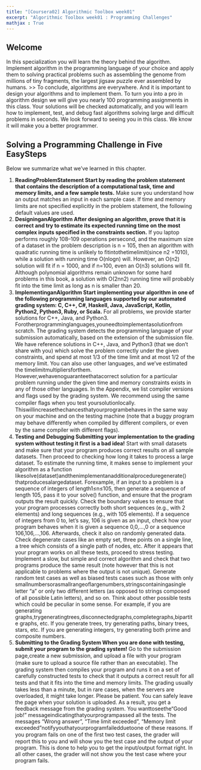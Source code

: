 ```yaml
---
title: "[Coursera02] Algorithmic Toolbox week01" 
excerpt: "Algorithmic Toolbox week01 : Programming Challenges"
mathjax : True
---
```

## Welcome

In this specialization you will learn the theory behind the algorithm. Implement algorithm in the programming language of your choice and apply them to solving practical problems such as assembling the genome from millions of tiny fragments, the largest jigsaw puzzle ever assembled by humans. >> To conclude, algorithms are everywhere. And it is important to design your algorithms and to implement them. To turn you into a pro in algorithm design we will give you nearly 100 programming assignments in this class. Your solutions will be checked automatically, and you will learn how to implement, test, and debug fast algorithms solving large and difficult problems in seconds. We look forward to seeing you in this class. We know it will make you a better programmer. 

## Solving a Programming Challenge in Five EasySteps
Below we summarize what we’ve learned in this chapter.

1. __ReadingProblemStatement Start by reading the problem statement that contains the description of a computational task, time and memory limits, and a few sample tests.__ Make sure you understand how an output matches an input in each sample case. If time and memory limits are not speciﬁed explicitly in the problem statement, the following default values are used.
2. __DesigninganAlgorithm After designing an algorithm, prove that it is correct and try to estimate its expected running time on the most complex inputs speciﬁed in the constraints section.__ If you laptop performs roughly 108–109 operations persecond, and the maximum size of a dataset in the problem description is n = 105, then an algorithm with quadratic running time is unlikely to ﬁtintothetimelimit(since n2 =1010), while a solution with running time O(nlogn) will. However, an O(n2) solution will ﬁt if n = 1000, and if n=100, even an O(n3) solutions will ﬁt. Although polynomial algorithms remain unknown for some hard problems in this book, a solution with O(2nn2) running time will probably ﬁt into the time limit as long as n is smaller than 20.
3. __ImplementinganAlgorithm Start implementing your algorithm in one of the following programming languages supported by our automated grading system: C, C++, C#, Haskell, Java, JavaScript, Kotlin, Python2, Python3, Ruby, or Scala.__ For all problems, we provide starter solutions for C++, Java, and Python3. Forotherprogramminglanguages,youneedtoimplementasolutionfrom scratch. The grading system detects the programming language of your submission automatically, based on the extension of the submission ﬁle. We have reference solutions in C++, Java, and Python3 (that we don’t share with you) which solve the problem correctly under the given constraints, and spend at most 1/3 of the time limit and at most 1/2 of the memory limit. You can also use other languages, and we’ve estimated the timelimitmultipliersforthem. However,wehavenoguaranteethatacorrect solution for a particular problem running under the given time and memory constraints exists in any of those other languages. In the Appendix, we list compiler versions and ﬂags used by the grading system. We recommend using the same compiler ﬂags when you test yoursolutionlocally. Thiswillincreasethechancesthatyourprogrambehaves in the same way on your machine and on the testing machine (note that a buggy program may behave diﬀerently when compiled by diﬀerent compilers, or even by the same compiler with diﬀerent ﬂags).
4. __Testing and Debugging Submitting your implementation to the grading system without testing it ﬁrst is a bad idea!__ Start with small datasets and make sure that your program produces correct results on all sample datasets. Then proceed to checking how long it takes to process a large dataset. To estimate the running time, it makes sense to implement your algorithm as a function likesolve(dataset)andthenimplementanadditionalproceduregenerate() thatproducesalargedataset. Forexample, if an input to a problem is a sequence of integers of length1≤n≤105, then generate a sequence of length 105, pass it to your solve() function, and ensure that the program outputs the result quickly. Check the boundary values to ensure that your program processes correctly both short sequences (e.g., with 2 elements) and long sequences (e.g., with 105 elements). If a sequence of integers from 0 to, let’s say, 106 is given as an input, check how your program behaves when it is given a sequence 0,0,...,0 or a sequence 106,106,...,106. Afterwards, check it also on randomly generated data. Check degenerate cases like an empty set, three points on a single line, a tree which consists of a single path of nodes, etc. After it appears that your program works on all these tests, proceed to stress testing. Implement a slow, but simple and correct algorithm and check that two programs produce the same result (note however that this is not applicable to problems where the output is not unique). Generate random test cases as well as biased tests cases such as those with only smallnumbersorasmallrangeoflargenumbers,stringscontainingasingle letter “a” or only two diﬀerent letters (as opposed to strings composed of all possible Latin letters), and so on. Think about other possible tests which could be peculiar in some sense. For example, if you are generating graphs,trygeneratingtrees,disconnectedgraphs,completegraphs,bipartite graphs, etc. If you generate trees, try generating paths, binary trees, stars, etc. If you are generating integers, try generating both prime and composite numbers.
5. __Submitting to the Grading System When you are done with testing, submit your program to the grading system!__ Go to the submission page,create a new submission, and upload a ﬁle with your program (make sure to upload a source ﬁle rather than an executable). The grading system then compiles your program and runs it on a set of carefully constructed tests to check that it outputs a correct result for all tests and that it ﬁts into the time and memory limits. The grading usually takes less than a minute, but in rare cases, when the servers are overloaded, it might take longer. Please be patient. You can safely leave the page when your solution is uploaded. As a result, you get a feedback message from the grading system. You wanttoseethe“Good job!” messageindicatingthatyourprogrampassed all the tests. The messages “Wrong answer”, “Time limit exceeded”, “Memory limit exceeded”notifyyouthatyourprogramfailedduetoone of these reasons. If you program fails on one of the ﬁrst two test cases, the grader will report this to you and will show you the test case and the output of your program. This is done to help you to get the input/output format right. In all other cases, the grader will not show you the test case where your program fails.